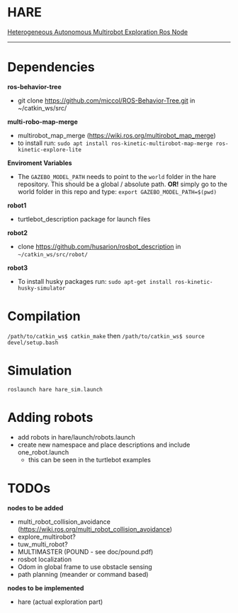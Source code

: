 # HARE
[Heterogeneous Autonomous Multirobot Exploration Ros Node](https://github.com/uga-ssrl/hare)

--------
# Dependencies
**ros-behavior-tree**
- git clone https://github.com/miccol/ROS-Behavior-Tree.git in ~/catkin_ws/src/

**multi-robo-map-merge**
- multirobot_map_merge (https://wiki.ros.org/multirobot_map_merge)
- to install run: ```sudo apt install ros-kinetic-multirobot-map-merge ros-kinetic-explore-lite```

**Enviroment Variables**
- The `GAZEBO_MODEL_PATH` needs to point to the `world` folder in the hare repository. This should be a global / absolute path. **OR!** simply go to the world folder in this repo and type: `export GAZEBO_MODEL_PATH=$(pwd)`

**robot1**
- turtlebot_description package for launch files

**robot2**
- clone https://github.com/husarion/rosbot_description in ```~/catkin_ws/src/robot/```

**robot3**
- To install husky packages run: ```sudo apt-get install ros-kinetic-husky-simulator```

# Compilation
`/path/to/catkin_ws$ catkin_make`
then
`/path/to/catkin_ws$ source devel/setup.bash`

# Simulation
`roslaunch hare hare_sim.launch`

# Adding robots
- add robots in hare/launch/robots.launch
- create new namespace and place descriptions and include one_robot.launch
  - this can be seen in the turtlebot examples

# TODOs
**nodes to be added**
- multi_robot_collision_avoidance (https://wiki.ros.org/multi_robot_collision_avoidance)
- explore_multirobot?
- tuw_multi_robot?  
- MULTIMASTER (POUND - see doc/pound.pdf)
- rosbot localization
- Odom in global frame to use obstacle sensing
- path planning (meander or command based)

**nodes to be implemented**
- hare (actual exploration part)
